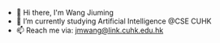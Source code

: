 - 👋 Hi there, I'm Wang Jiuming
- 🌱 I’m currently studying Artificial Intelligence @CSE CUHK
- 📫 Reach me via: jmwang@link.cuhk.edu.hk

<!--
**WangJiuming/WangJiuming** is a ✨ _special_ ✨ repository because its `README.md` (this file) appears on your GitHub profile.
Here are some ideas to get you started:
-->
<!--
- 🔭 I’m currently working on AI + healthcare
- 👯 I’m looking to collaborate on ...
- 🤔 I’m looking for help with ...
- 💬 Ask me about ...
- 😄 Pronouns: ...
- ⚡ Fun fact: ...
-->

